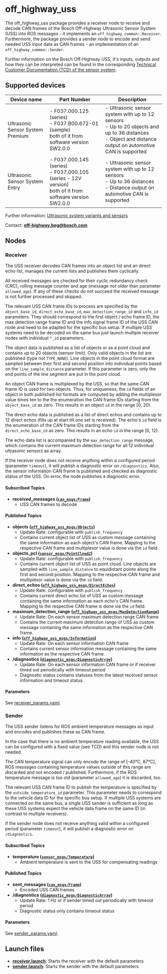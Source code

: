 # off_highway_uss

The off_highway_uss package provides a receiver node to receive and decode CAN frames of the Bosch
Off-Highway Ultrasonic Sensor System (USS) into ROS messages - it implements an
`off_highway_common::Receiver`. Furthermore, the package provides a sender node to encode and send
needed USS input data as CAN frames - an implementation of an `off_highway_common::Sender`.

Further information on the Bosch Off-Highway USS, it's inputs, outputs and how they can be
interpreted can be found in the corresponding [Technical Customer Documentation (TCD) of the sensor
system](https://www.bosch-mobility-solutions.com/en/solutions/assistance-systems/ultrasonic-sensor-systems-ohw/).

## Supported devices

| **Device name** | **Part Number** | **Description** |
| - | - | - |
| Ultrasonic Sensor System Premium | - F037.000.125  (series) <br> - F037.B00.672-01 (sample) <br> both of it from software version SW2.0.0 | - Ultrasonic sensor system with up to 12 sensors <br> - Up to 20 objects and up to 36 distances <br> - Object and distance output on automotive CAN is supported |
| Ultrasonic Sensor System Entry | - F037.000.145 (series) <br> - F037.000.105 (series - 12V version) <br> both of it from software version SW2.0.0 | - Ultrasonic sensor system with up to 12 sensors <br> - Up to 36 distances <br> - Distance output on automotive CAN is supported |

Further information: [Ultrasonic system variants and
  sensors](https://www.bosch-mobility-solutions.com/en/solutions/assistance-systems/ultrasonic-sensor-systems-ohw/)

Contact: [**off-highway.beg@bosch.com**](mailto:off-highway.beg@bosch.com?subject=off_highway_sensor_drivers%20Ultrasonic%20Sensors)

## Nodes

### Receiver

The USS receiver decodes CAN frames into an object list and an direct echo list, manages the current
lists and publishes them cyclically.

All received messages are checked for their cyclic redundancy check (CRC), rolling message counter
and age (message not older than parameter `allowed_age`). If any of these checks do not succeed the
received message is not further processed and skipped.

The relevant USS CAN frame IDs to process are specified by the `object_base_id`,
`direct_echo_base_id`, `max_detection_range_id` and `info_id` parameters. They should correspond to
the first object / echo frame ID, the max detection range frame ID and the info signal frame ID of
the USS CAN node and need to be adapted for the specific bus setup. If multiple USS systems need to
be decoded on the same bus just launch multiple receiver nodes with individual `*_id` parameters.

The object data is published as a list of objects or as a point cloud and contains up to 20 objects
(sensor limit). Only valid objects in the list are published (type not `TYPE_NONE`). Line objects in
the point cloud format are sampled between their first and second position into individual points
based on the `line_sample_distance` parameter. If this parameter is zero, only the end points of the
line segment are put in the point cloud.

An object CAN frame is multiplexed by the USS, so that the same CAN frame ID is used for two
objects. Thus, for uniqueness, the `id` fields of an object in both published list formats are
computed by adding the multiplexor value times ten to the the enumeration the CAN frame IDs starting
from the `object_base_id` as zero. This results in an object `id` in the range [0, 20).

The direct echo data is published as a list of direct echos and contains up to 12 direct echos
(fills up at start till one set is received). The echo's `id` field is the enumeration of the CAN
frame IDs starting from the `direct_echo_base_id` as zero. This results in an echo `id` in the range
[0, 12).

The echo data list is accompanied by the `max_detection_range` message, which contains the current
maximum detection range for all 12 individual ultrasonic sensors as array.

If the receiver node does not receive anything within a configured period (parameter `timeout`), it
will publish a diagnostic error on `/diagnostics`. Also, the sensor information CAN frame is
published and checked as diagnostic status of the USS. On error, the node publishes a diagnostic
error.

#### Subscribed Topics

* **received_messages
  ([`can_msgs/Frame`](http://docs.ros.org/en/noetic/api/can_msgs/html/msg/Frame.html))**
  * USS CAN frames to decode

#### Published Topics

* **objects
  ([`off_highway_uss_msgs/Objects`](../off_highway_uss_msgs/msg/Objects.msg))**
  * Update Rate: configurable with `publish_frequency`
  * Contains current object list of USS as custom message containing the same information as each
    object's CAN frame. Mapping to the respective CAN frame and multiplexor value is done via the
    `id` field.
* **objects_pcl
  ([`sensor_msgs/PointCloud2`](http://docs.ros.org/en/noetic/api/sensor_msgs/html/msg/PointCloud2.html))**
  * Update Rate: configurable with `publish_frequency`
  * Contains current object list of USS as point cloud. Line objects are sampled with
    `line_sample_distance` to equidistant points along the first and second position. Mapping to the
    respective CAN frame and multiplexor value is done via the `id` field.
* **direct_echos
  ([`off_highway_uss_msgs/DirectEchos`](../off_highway_uss_msgs/msg/DirectEchos.msg))**
  * Update Rate: configurable with `publish_frequency`
  * Contains current direct echo list of USS as custom message containing the same information as
    each echo's CAN frame. Mapping to the respective CAN frame is done via the `id` field.
* **maximum_detection_range
  ([`off_highway_uss_msgs/MaxDetectionRange`](../off_highway_uss_msgs/msg/MaxDetectionRange.msg))**
  * Update Rate: On each sensor maximum detection range CAN frame
  * Contains the current maximum detection range of USS as custom message containing the same
    information as the respective CAN frame.
* **info
  ([`off_highway_uss_msgs/Information`](../off_highway_uss_msgs/msg/Information.msg))**
  * Update Rate: On each sensor information CAN frame
  * Contains current sensor information message containing the same information as the respective
    CAN frame.
* **/diagnostics
  ([`diagnostic_msgs/DiagnosticArray`](http://docs.ros.org/en/noetic/api/diagnostic_msgs/html/msg/DiagnosticArray.html))**
  * Update Rate: On each sensor information CAN frame or if receiver timed out periodically with
    timeout period
  * Diagnostic status contains statuses from the latest received sensor information and timeout
    status.

#### Parameters

See [receiver_params.yaml](config/receiver_params.yaml).

### Sender

The USS sender listens for ROS ambient temperature messages as input and encodes and publishes these
as CAN frame.

In the case that there is no ambient temperature reading available, the USS can be configured with a
fixed value (see TCD) and this sender node is not needed.

The CAN temperature signal can only encode the range of [-40&deg;C, 87&deg;C], ROS messages
containing temperature values outside of this range are discarded and not encoded / published.
Furthermore, if the ROS temperature message is too old (parameter `allowed_age`) it is discarded,
too.

The relevant USS CAN frame ID to publish the temperature is specified by the
`outside_temperature_id` parameter. This parameter needs to correspond to the vehicle data ID for
the specific bus setup. If multiple USS systems are connected on the same bus, a single USS sender
is sufficient as long as these USS systems expect the vehicle data frame on the same ID (in contrast
to multiple receivers).

If the sender node does not receive anything valid within a configured period (parameter `timeout`),
it will publish a diagnostic error on `/diagnostics`.

#### Subscribed Topics

* **temperature
  ([`sensor_msgs/Temperature`](http://docs.ros.org/en/noetic/api/sensor_msgs/html/msg/Temperature.html))**
  * Ambient temperature is sent to the USS for compensating readings

#### Published Topics

* **sent_messages
  ([`can_msgs/Frame`](http://docs.ros.org/en/noetic/api/can_msgs/html/msg/Frame.html))**
  * Encoded USS CAN frames
* **/diagnostics
  ([`diagnostic_msgs/DiagnosticArray`](http://docs.ros.org/en/noetic/api/diagnostic_msgs/html/msg/DiagnosticArray.html))**
  * Update Rate: 1 Hz or if sender timed out periodically with timeout period
  * Diagnostic status only contains timeout status

#### Parameters

See [sender_params.yaml](config/sender_params.yaml).

## Launch files

* **[receiver.launch](launch/receiver.launch)**: Starts the receiver with the default parameters
* **[sender.launch](launch/sender.launch)**: Starts the sender with the default parameters
